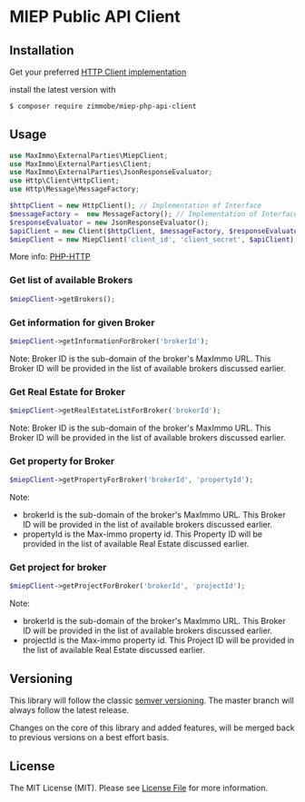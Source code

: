 # MIEP Public API Client

## Installation

Get your preferred [HTTP Client implementation](https://packagist.org/providers/php-http/client-implementation)

install the latest version with

```bash
$ composer require zimmobe/miep-php-api-client
```

## Usage

```php 
use MaxImmo\ExternalParties\MiepClient;
use MaxImmo\ExternalParties\Client;
use MaxImmo\ExternalParties\JsonResponseEvaluator;
use Http\Client\HttpClient;
use Http\Message\MessageFactory;

$httpClient = new HttpClient(); // Implementation of Interface
$messageFactory =  new MessageFactory(); // Implementation of Interface
$responseEvaluator = new JsonResponseEvaluator();
$apiClient = new Client($httpClient, $messageFactory, $responseEvaluator);
$miepClient = new MiepClient('client_id', 'client_secret', $apiClient);
```

More info: [PHP-HTTP](http://docs.php-http.org/en/latest/index.html)

### Get list of available Brokers

```php
$miepClient->getBrokers();
```

### Get information for given Broker

```php
$miepClient->getInformationForBroker('brokerId');
```

Note: Broker ID is the sub-domain of the broker's MaxImmo URL. This Broker ID will be provided in the list of available brokers discussed earlier.


### Get Real Estate for Broker

```php
$miepClient->getRealEstateListForBroker('brokerId');
```

Note: Broker ID is the sub-domain of the broker's MaxImmo URL. This Broker ID will be provided in the list of available brokers discussed earlier.

### Get property for Broker

```php
$miepClient->getPropertyForBroker('brokerId', 'propertyId');
```

Note: 

- brokerId is the sub-domain of the broker's MaxImmo URL. This Broker ID will be provided in the list of available brokers discussed earlier.
- propertyId is the Max-immo property id. This Property ID will be provided in the list of available Real Estate discussed earlier. 

### Get project for broker

```php
$miepClient->getProjectForBroker('brokerId', 'projectId');
```
Note: 

- brokerId is the sub-domain of the broker's MaxImmo URL. This Broker ID will be provided in the list of available brokers discussed earlier.
- projectId is the Max-immo property id. This Project ID will be provided in the list of available Real Estate discussed earlier. 

## Versioning

This library will follow the classic [semver versioning](http://semver.org/). The master branch will always follow the latest release.

Changes on the core of this library and added features, will be merged back to previous versions on a best effort basis.

## License

The MIT License (MIT). Please see [License File](LICENSE) for more information.